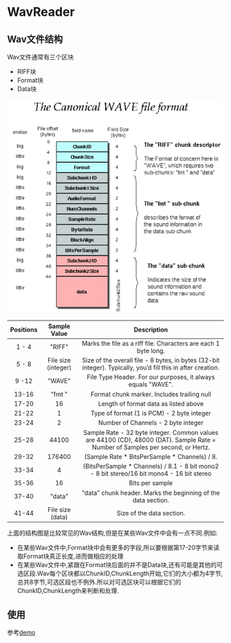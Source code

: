 # WavReader

## Wav文件结构

Wav文件通常有三个区块

* RIFF块
* Format块
* Data块

![结构](./image/wavformat.png)

|Positions |	Sample Value |	Description|
|:----------:|:-----------------:|:-------------:|
|1 - 4 |	"RIFF" |Marks the file as a riff file. Characters are each 1 byte long.|
|5 - 8 |	File size (integer) |	Size of the overall file - 8 bytes, in bytes (32-bit integer). Typically, you’d fill this in after creation.|
|9 -12 |	"WAVE" 	|File Type Header. For our purposes, it always equals "WAVE".|
|13-16 |	"fmt " |	Format chunk marker. Includes trailing null|
|17-20 |	16 	| Length of format data as listed above |
|21-22 |	1 	|Type of format (1 is PCM) - 2 byte integer|
|23-24 |	2 |	Number of Channels - 2 byte integer |
|25-28 |	44100 |	Sample Rate - 32 byte integer. Common values are 44100 (CD), 48000 (DAT). Sample Rate = Number of Samples per second, or Hertz.|
|29-32 |	176400 |	(Sample Rate * BitsPerSample * Channels) / 8.|
|33-34 |	4 	|(BitsPerSample * Channels) / 8.1 - 8 bit mono2 - 8 bit stereo/16 bit mono4 - 16 bit stereo|
|35-36 |	16 	|Bits per sample|
|37-40 |	"data" |	"data" chunk header. Marks the beginning of the data section.|
|41-44 |	File size (data) |	Size of the data section. |

上面的结构图是比较常见的Wav结构,但是在某些Wav文件中会有一点不同.例如:

* 在某些Wav文件中,Format块中会有更多的字段,所以要根据第17-20字节来读取Format块真正长度,进而做相应的处理
* 在某些Wav文件中,紧跟在Format块后面的并不是Data块,还有可能是其他的可选区段.Wav每个区块都以ChunkID,ChunkLength开始,它们的大小都为4字节,总共8字节,可选区段也不例外.所以对可选区块可以根据它们的ChunkID,ChunkLength来判断和处理.

## 使用

参考[demo](./src/main/java/luoye/Demo.java)